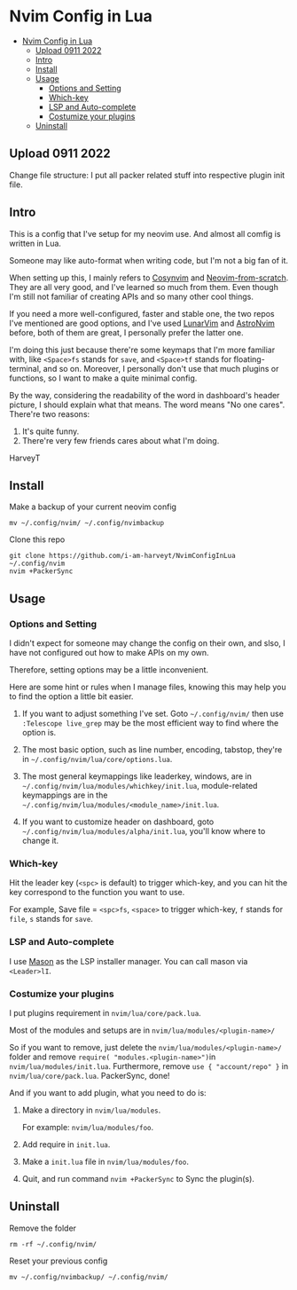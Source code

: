 # Nvim Config in Lua

<!--toc:start-->

- [Nvim Config in Lua](#nvim-config-in-lua)
  - [Upload 0911 2022](#upload-0911-2022)
  - [Intro](#intro)
  - [Install](#install)
  - [Usage](#usage)
    - [Options and Setting](#options-and-setting)
    - [Which-key](#which-key)
    - [LSP and Auto-complete](#lsp-and-auto-complete)
    - [Costumize your plugins](#costumize-your-plugins)
  - [Uninstall](#uninstall)
  <!--toc:end-->

## Upload 0911 2022

Change file structure: I put all packer related stuff into respective plugin init file.

## Intro

This is a config that I've setup for my neovim use. And almost all comfig is written in Lua.

Someone may like auto-format when writing code, but I'm not a big fan of it.

When setting up this, I mainly refers to [Cosynvim](https://github.com/glepnir/cosynvim) and [Neovim-from-scratch](https://github.com/LunarVim/Neovim-from-scratch). They are all very good, and I've learned so much from them. Even though I'm still not familiar of creating APIs and so many other cool things.

If you need a more well-configured, faster and stable one, the two repos I've mentioned are good options, and I've used [LunarVim](https://github.com/LunarVim/LunarVim) and [AstroNvim](https://github.com/AstroNvim/AstroNvim) before, both of them are great, I personally prefer the latter one.

I'm doing this just because there're some keymaps that I'm more familiar with, like `<Space>fs` stands for `save`, and `<Space>tf` stands for floating-terminal, and so on. Moreover, I personally don't use that much plugins or functions, so I want to make a quite minimal config.

By the way, considering the readability of the word in dashboard's header picture, I should explain what that means. The word means "No one cares". There're two reasons:

1. It's quite funny.
2. There're very few friends cares about what I'm doing.

HarveyT

## Install

Make a backup of your current neovim config

```
mv ~/.config/nvim/ ~/.config/nvimbackup
```

Clone this repo

```
git clone https://github.com/i-am-harveyt/NvimConfigInLua ~/.config/nvim
nvim +PackerSync
```

## Usage

### Options and Setting

I didn't expect for someone may change the config on their own, and slso, I have not configured out how to make APIs on my own.

Therefore, setting options may be a little inconvenient.

Here are some hint or rules when I manage files, knowing this may help you to find the option a little bit easier.

1. If you want to adjust something I've set. Goto `~/.config/nvim/` then use `:Telescope live_grep` may be the most efficient way to find where the option is.

2. The most basic option, such as line number, encoding, tabstop, they're in `~/.config/nvim/lua/core/options.lua`.

3. The most general keymappings like leaderkey, windows, are in `~/.config/nvim/lua/modules/whichkey/init.lua`, module-related keymappings are in the `~/.config/nvim/lua/modules/<module_name>/init.lua`.

4. If you want to customize header on dashboard, goto `~/.config/nvim/lua/modules/alpha/init.lua`, you'll know where to change it.

### Which-key

Hit the leader key (`<spc>` is default) to trigger which-key, and you can hit the key correspond to the function you want to use.

For example, Save file = `<spc>fs`, `<space>` to trigger which-key, `f` stands for `file`, `s` stands for `save`.

### LSP and Auto-complete

I use [Mason]() as the LSP installer manager. You can call mason via `<Leader>lI`.

### Costumize your plugins

I put plugins requirement in `nvim/lua/core/pack.lua`.

Most of the modules and setups are in `nvim/lua/modules/<plugin-name>/`

So if you want to remove, just delete the `nvim/lua/modules/<plugin-name>/` folder and remove `require(
"modules.<plugin-name>")`in `nvim/lua/modules/init.lua`. Furthermore, remove `use { "account/repo" }` in `nvim/lua/core/pack.lua`. PackerSync, done!

And if you want to add plugin, what you need to do is:

1. Make a directory in `nvim/lua/modules`.

   For example: `nvim/lua/modules/foo`.

2. Add require in `init.lua`.

3. Make a `init.lua` file in `nvim/lua/modules/foo`.

4. Quit, and run command `nvim +PackerSync` to Sync the plugin(s).

## Uninstall

Remove the folder

```
rm -rf ~/.config/nvim/
```

Reset your previous config

```
mv ~/.config/nvimbackup/ ~/.config/nvim/
```
